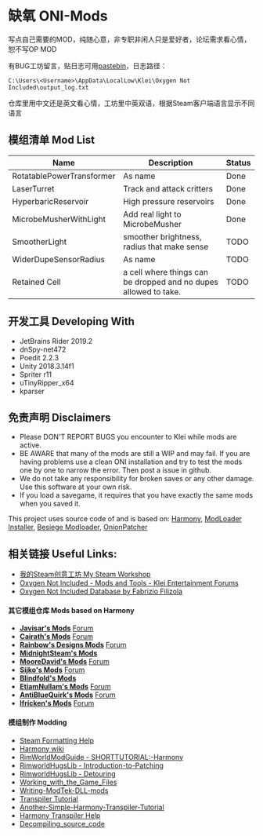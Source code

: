# 缺氧 ONI-Mods

写点自己需要的MOD，纯随心意，非专职非闲人只是爱好者，论坛需求看心情，恕不写OP MOD

有BUG工坊留言，贴日志可用[pastebin](https://pastebin.com/)，日志路径：
```
C:\Users\<Username>\AppData\LocalLow\Klei\Oxygen Not Included\output_log.txt
```

仓库里用中文还是英文看心情，工坊里中英双语，根据Steam客户端语言显示不同语言

## 模组清单 Mod List

Name | Description | Status
---|---|---
RotatablePowerTransformer | As name | Done
LaserTurret | Track and attack critters | Done
HyperbaricReservoir | High pressure reservoirs | Done
MicrobeMusherWithLight | Add real light to MicrobeMusher | Done
SmootherLight | smoother brightness, radius that make sense | TODO
WiderDupeSensorRadius | As name | TODO
Retained Cell | a cell where things can be dropped and no dupes allowed to take. | TODO

## 开发工具 Developing With

- JetBrains Rider 2019.2
- dnSpy-net472
- Poedit 2.2.3
- Unity 2018.3.14f1
- Spriter r11
- uTinyRipper_x64
- kparser

## 免责声明 Disclaimers

* Please DON'T REPORT BUGS you encounter to Klei while mods are active.
* BE AWARE that many of the mods are still a WIP and may fail. If you are having problems use a clean ONI installation and try to test the mods one by one to narrow the error. Then post a issue in github.
* We do not take any responsibility for broken saves or any other damage. Use this software at your own risk.
* If you load a savegame, it requires that you have exactly the same mods when you saved it.

This project uses source code of and is based on: [Harmony](https://github.com/pardeike/Harmony), [ModLoader Installer](https://github.com/zeobviouslyfakeacc/ModLoaderInstaller), [Besiege Modloader](https://github.com/spaar/besiege-modloader), [OnionPatcher](https://forums.kleientertainment.com/topic/81296-mod159-materialcolor-onionpatcher/)

## 相关链接 Useful Links:

- [我的Steam创意工坊 My Steam Workshop](https://steamcommunity.com/id/mightyvincent/myworkshopfiles/)
- [Oxygen Not Included - Mods and Tools - Klei Entertainment Forums](https://forums.kleientertainment.com/forums/forum/204-oxygen-not-included-mods-and-tools/)
- [Oxygen Not Included Database by Fabrizio Filizola](url=https://oni-db.com/)

#### 其它模组仓库 Mods based on Harmony

* [**Javisar's Mods**](https://github.com/javisar/ONI-Modloader-Mods) [Forum](https://forums.kleientertainment.com/forums/topic/97444-mods-trevices-mods-lair/)
* [**Cairath's Mods**](https://github.com/Cairath/ONI-Mods) [Forum](https://forums.kleientertainment.com/forums/topic/94120-mods-cairaths-mod-corner/)
* [**Rainbow's Designs Mods**](https://github.com/rainbowdesign/OxygenNotIncluded-Mods) [Forum](https://forums.kleientertainment.com/forums/topic/95313-rainbowdesigns-mods/)
* [**MidnightSteam's Mods**](https://github.com/Midnight-Steam/ONI-Modloader)
* [**MooreDavid's Mods**](https://github.com/MooreDavid/ONI-MOD-) [Forum](https://forums.kleientertainment.com/forums/topic/96381-seekers-modding-bucket/)
* [**Sijko's Mods**](https://github.com/Sijko/ONI-Mods/) [Forum](https://forums.kleientertainment.com/forums/topic/95988-mods-small-mods/)
* [**Blindfold's Mods**](https://github.com/Blindfold-Games/ONI-Blind-MODS)
* [**EtiamNullam's Mods**](https://github.com/EtiamNullam/Etiam-ONI-Modpack) [Forum](https://forums.kleientertainment.com/forums/topic/101902-mods-etiams-modpack/)
* [**AntiBlueQuirk's Mods**](https://github.com/AntiBlueQuirk/ONI-MaterialProbeMod) [Forum](https://forums.kleientertainment.com/forums/topic/103110-mods-material-probe/)
* [**lfricken's Mods**](https://github.com/lfricken/oni-mods) [Forum](https://forums.kleientertainment.com/forums/topic/103271-lfricken-mods/)

#### 模组制作 Modding

* [Steam Formatting Help](https://steamcommunity.com/comment/ForumTopic/formattinghelp)
* [Harmony wiki](https://github.com/pardeike/Harmony/wiki/)
* [RimWorldModGuide - SHORTTUTORIAL:-Harmony](https://github.com/roxxploxx/RimWorldModGuide/wiki/SHORTTUTORIAL:-Harmony)
* [RimworldHugsLib - Introduction-to-Patching](https://github.com/UnlimitedHugs/RimworldHugsLib/wiki/Introduction-to-Patching)
* [RimworldHugsLib - Detouring](https://github.com/UnlimitedHugs/RimworldHugsLib/wiki/Detouring)
* [Working_with_the_Game_Files](https://oxygennotincluded.gamepedia.com/Guide/Working_with_the_Game_Files)
* [Writing-ModTek-DLL-mods](https://github.com/Mpstark/ModTek/wiki/Writing-ModTek-DLL-mods)
* [Transpiler Tutorial](https://gist.github.com/pardeike/c02e29f9e030e6a016422ca8a89eefc9)
* [Another-Simple-Harmony-Transpiler-Tutorial](https://github.com/blushiemagic/tModLoader/wiki/Another-Simple-Harmony-Transpiler-Tutorial)
* [Harmony Transpiler Help](https://ludeon.com/forums/index.php?topic=36406.0)
* [Decompiling_source_code](https://rimworldwiki.com/wiki/Modding_Tutorials/Decompiling_source_code)